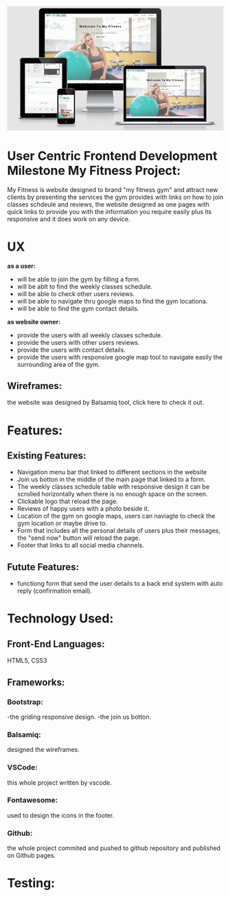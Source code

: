 



![Image of My Fitness](assets/images/myfitness-responsive.png)


# **User Centric Frontend Development Milestone My Fitness Project:**

My Fitness is website designed to brand "my fitness gym" and attract new clients by presenting the services the gym provides with links on how to join classes schdeule and reviews, the website designed as one pages with quick links to provide you with the information you require easily plus its responsive and it does work on any device.

# **UX** 

**as a user:**
- will be able to join the gym by filling a form.
- will be ablt to find the weekly classes schedule.
- will be able to check other users reviews.
- will be able to navigate thru google maps to find the gym locationa.
- will be able to find the gym contact details.

**as website owner:**
- provide the users with all weekly classes schedule.
- provide the users with other users reviews.
- provide the users with contact details.
- provide the users with responsive google map tool to navigate easily the surrounding area of the gym.

## **Wireframes**:
the website was designed by Balsamiq tool, click here to check it out.

# Features:
## Existing Features:
- Navigation menu bar that linked to different sections in the  website
- Join us botton in the middle of the main page that linked to a form.
- The weekly classes schedule table with responsive design it can be scrolled horizontally when there is no enough space on the screen.
- Clickable logo that reload the page.
- Reviews of happy users with a photo beside it.
- Location of the gym on google maps, users can naviagte to check the gym location  or maybe drive to.
- Form that includes all the personal details of users plus their messages, the "send now" button will reload the page.
- Footer that links to all social media channels.

## Futute Features:
- functiong form that send the user details to a back end system with auto reply (confirmation email).

# Technology Used:
## Front-End Languages: 
HTML5, CSS3
## Frameworks:
### Bootstrap:
-the griding responsive design.
-the join us botton.
### Balsamiq:
designed the wireframes.
### VSCode:
this whole project written by vscode.
### Fontawesome:
used to design the icons in the footer.
### Github:
the whole project commited and pushed to github repository and published on Github pages.

# Testing:


